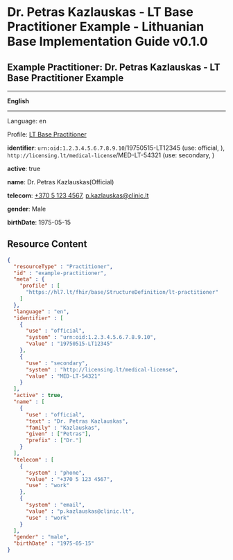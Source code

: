 # Dr. Petras Kazlauskas - LT Base Practitioner Example - Lithuanian Base Implementation Guide v0.1.0

## Example Practitioner: Dr. Petras Kazlauskas - LT Base Practitioner Example

-------

**English**

-------

Language: en

Profile: [LT Base Practitioner](StructureDefinition-lt-practitioner.md)

**identifier**: `urn:oid:1.2.3.4.5.6.7.8.9.10`/19750515-LT12345 (use: official, ), `http://licensing.lt/medical-license`/MED-LT-54321 (use: secondary, )

**active**: true

**name**: Dr. Petras Kazlauskas(Official)

**telecom**: [+370 5 123 4567](tel:+37051234567), [p.kazlauskas@clinic.lt](mailto:p.kazlauskas@clinic.lt)

**gender**: Male

**birthDate**: 1975-05-15



## Resource Content

```json
{
  "resourceType" : "Practitioner",
  "id" : "example-practitioner",
  "meta" : {
    "profile" : [
      "https://hl7.lt/fhir/base/StructureDefinition/lt-practitioner"
    ]
  },
  "language" : "en",
  "identifier" : [
    {
      "use" : "official",
      "system" : "urn:oid:1.2.3.4.5.6.7.8.9.10",
      "value" : "19750515-LT12345"
    },
    {
      "use" : "secondary",
      "system" : "http://licensing.lt/medical-license",
      "value" : "MED-LT-54321"
    }
  ],
  "active" : true,
  "name" : [
    {
      "use" : "official",
      "text" : "Dr. Petras Kazlauskas",
      "family" : "Kazlauskas",
      "given" : ["Petras"],
      "prefix" : ["Dr."]
    }
  ],
  "telecom" : [
    {
      "system" : "phone",
      "value" : "+370 5 123 4567",
      "use" : "work"
    },
    {
      "system" : "email",
      "value" : "p.kazlauskas@clinic.lt",
      "use" : "work"
    }
  ],
  "gender" : "male",
  "birthDate" : "1975-05-15"
}

```
